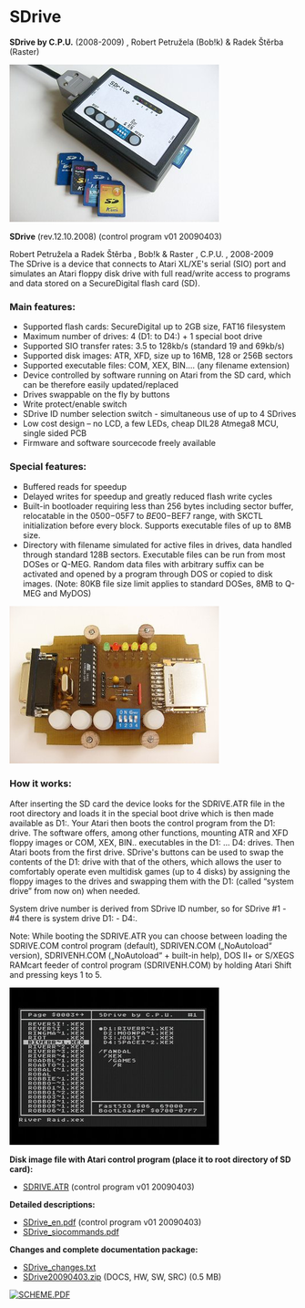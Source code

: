 # SDrive

**SDrive by C.P.U.** (2008-2009) , Robert Petružela (Bob!k) & Radek Štěrba (Raster)

![SDrive](photos/sdrive1.jpg)

**SDrive** (rev.12.10.2008) (control program v01 20090403)

Robert Petružela a Radek Štěrba , Bob!k & Raster , C.P.U. , 2008-2009  
The SDrive is a device that connects to Atari XL/XE's serial (SIO) port and simulates an Atari floppy disk drive with full read/write access to programs and data stored on a SecureDigital flash card (SD).

### Main features:

*   Supported flash cards: SecureDigital up to 2GB size, FAT16 filesystem
*   Maximum number of drives: 4 (D1: to D4:) + 1 special boot drive
*   Supported SIO transfer rates: 3.5 to 128kb/s (standard 19 and 69kb/s)
*   Supported disk images: ATR, XFD, size up to 16MB, 128 or 256B sectors
*   Supported executable files: COM, XEX, BIN.... (any filename extension)
*   Device controlled by software running on Atari from the SD card, which can be therefore easily updated/replaced
*   Drives swappable on the fly by buttons
*   Write protect/enable switch
*   SDrive ID number selection switch - simultaneous use of up to 4 SDrives
*   Low cost design – no LCD, a few LEDs, cheap DIL28 Atmega8 MCU, single sided PCB
*   Firmware and software sourcecode freely available

### Special features:

*   Buffered reads for speedup
*   Delayed writes for speedup and greatly reduced flash write cycles
*   Built-in bootloader requiring less than 256 bytes including sector buffer, relocatable in the $0500-$05F7 to $BE00-$BEF7 range, with SKCTL initialization before every block. Supports executable files of up to 8MB size.
*   Directory with filename simulated for active files in drives, data handled through standard 128B sectors. Executable files can be run from most DOSes or Q-MEG. Random data files with arbitrary suffix can be activated and opened by a program through DOS or copied to disk images. (Note: 80KB file size limit applies to standard DOSes, 8MB to Q-MEG and MyDOS)

![SDrive](photos/sdrive3.jpg)

### How it works:

After inserting the SD card the device looks for the SDRIVE.ATR file in the root directory and loads it in the special boot drive which is then made available as D1:. Your Atari then boots the control program from the D1: drive. The software offers, among other functions, mounting ATR and XFD floppy images or COM, XEX, BIN.. executables in the D1: ... D4: drives. Then Atari boots from the first drive. SDrive's buttons can be used to swap the contents of the D1: drive with that of the others, which allows the user to comfortably operate even multidisk games (up to 4 disks) by assigning the floppy images to the drives and swapping them with the D1: (called “system drive” from now on) when needed.

System drive number is derived from SDrive ID number, so for SDrive #1 - #4 there is system drive D1: - D4:.

Note: While booting the SDRIVE.ATR you can choose between loading the SDRIVE.COM control program (default), SDRIVEN.COM („NoAutoload“ version), SDRIVENH.COM („NoAutoload“ + built-in help), DOS II+ or S/XEGS RAMcart feeder of control program (SDRIVENH.COM) by holding Atari Shift and pressing keys 1 to 5.

![SDRIVE.COM](photos/sdrive2.jpg)

**Disk image file with Atari control program (place it to root directory of SD card):**

*   [SDRIVE.ATR](SDRIVE.ATR) (control program v01 20090403)

**Detailed descriptions:**

*   [SDrive_en.pdf](SDrive_en.pdf) (control program v01 20090403)
*   [SDrive_siocommands.pdf](SDrive_siocommands.pdf)

**Changes and complete documentation package:**

*   [SDrive_changes.txt](SDrive_changes.txt)
*   [SDrive20090403.zip](SDrive20090403.zip) (DOCS, HW, SW, SRC) (0.5 MB)

[![SCHEME.PDF](SCHEME.GIF)](HW/SCHEME.PDF)
